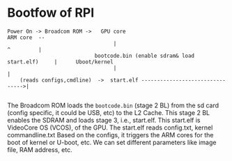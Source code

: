 # Bootfow of RPI
``` shell
Power On -> Broadcom ROM ->   GPU core                                     ARM core  --
                                  |                                         ^         |
                            bootcode.bin (enable sdram& load start.elf)     |      Uboot/kernel
                                  |                                         |
    (reads configs,cmdline)  ->  start.elf -------------------------------->|
                                
```
The Broadcom ROM loads the `bootcode.bin` (stage 2 BL) from the sd card (config specific, it could be USB, etc) to the L2 Cache.
This stage 2 BL enables the SDRAM and loads stage 3, i.e., start.elf. This start.elf is VideoCore OS (VCOS), of the GPU.
The start.elf reads config.txt, kernel commandline.txt Based on the configs, it triggers the ARM cores for the boot of kernel or U-boot, etc.
We can set different parameters like image file, RAM address, etc. 
